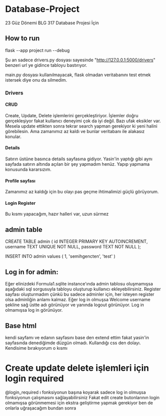 # Database-Project
23 Güz Dönemi BLG 317 Database Projesi İçin
## How to run
flask --app project run --debug

Şu an sadece drivers.py dosyası sayesinde "http://127.0.0.1:5000/drivers" benzeri url ye gidince tabloyu bastırıyor.

main.py dosyası kullanılmayacak, flask olmadan veritabanını test etmek istersek diye onu da silmedim.

### Drivers
#### CRUD
Create, Update, Delete işlemlerini gerçekleştiriyor.
İşlemler doğru gerçekleşiyor fakat kullanıcı deneyimi çok da iyi değil. Bazı ufak eksikler var. 
Mesela update ettikten sonra tekrar search yapman gerekiyor ki yeni halini görebilesin.
Ama zamanımız az kaldı ve bunlar veritabanı ile alakasız konular.

#### Details
Satırın üstüne basınca details sayfasına gidiyor. Yasin'in yaptığı gibi aynı sayfada satırın altında açılan bir şey yapmadım henüz.
Yapıp yapmama konusunda kararsızım.
#### Profile sayfası
Zamanımız az kaldığı için bu olayı pas geçme ihtimalimizi güçlü görüyorum.
#### Login Register
Bu kısmı yapacağım, hazır halleri var, uzun sürmez

## admin table
CREATE TABLE admin (
  id INTEGER PRIMARY KEY AUTOINCREMENT,
  username TEXT UNIQUE NOT NULL,
  password TEXT NOT NULL
);

INSERT INTO admin values (
1,
'semihgencten',
'test'
)

## Log in for admin:
Eğer elinizdeki Formula1.sqlite instance'ında admin tablosu oluşmamışsa aşağıdaki sql sorgusuyla tabloyu oluşturup kullanıcı ekleyebilirsiniz.
Register sayfası oluşturmadım çünkü bu sadece adminler için, her isteyen register olsa adminliğin anlamı kalmaz.
Eğer log in olmuşsa Welcome username şekline sağ üstte adı görünüyor ve yanında logout görünüyor. Log in olmamışsa log in görünüyor.



## Base html 
kendi sayfamı ve edanın sayfasını base den extend ettim fakat yasin'in sayfasında denediğimde düzgün olmadı. Kullandığı css den dolayı.
Kendisime bırakıyorum o kısmı

# Create update delete işlemleri için login required
@login_required ı fonksiyonun başına koyarak sadece log in olmuşsa fonksiyonun çalışmasını sağlayabilirsiniz
Fakat edit create butonlarının login olmamışsa görünmemesi için ekstra geliştirme yapmak gerekiyor ben de onlarla uğraşacağım bundan sonra
